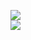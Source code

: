 [![](https://img.shields.io/badge/Made%20With-Github%20Spray-lightgrey.svg?style=for-the-badge&logo=github)](https://github.com/Annihil/github-spray#8455)  
[![](https://i.imgur.com/2DrTn0Z.gif)](https://github.com/Annihil/github-spray)
